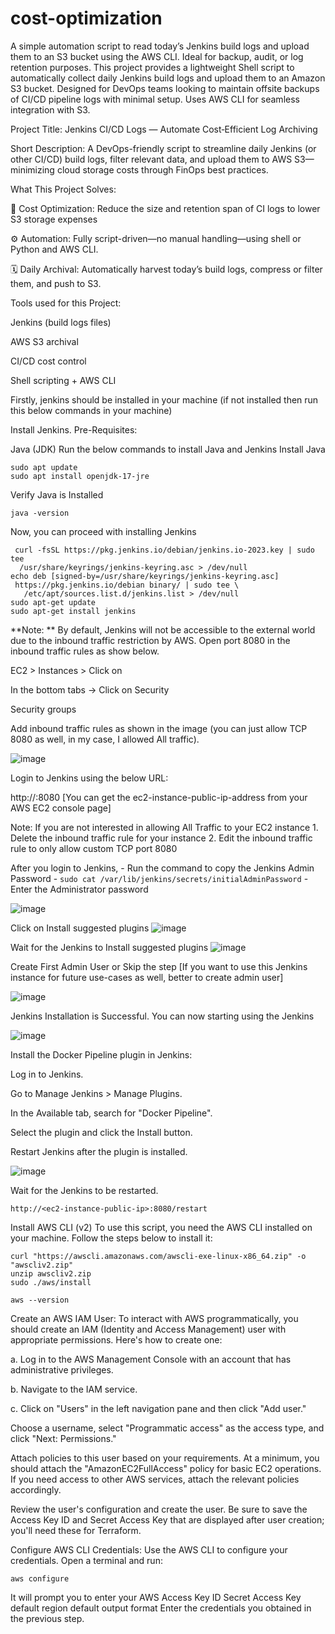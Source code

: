 # cost-optimization
A simple automation script to read today’s Jenkins build logs and upload them to an S3 bucket using the AWS CLI. Ideal for backup, audit, or log retention purposes.
This project provides a lightweight Shell script to automatically collect daily Jenkins build logs and upload them to an Amazon S3 bucket. Designed for DevOps teams looking to maintain offsite backups of CI/CD pipeline logs with minimal setup. Uses AWS CLI for seamless integration with S3.

Project Title:
Jenkins CI/CD Logs — Automate Cost‑Efficient Log Archiving

Short Description:
A DevOps-friendly script to streamline daily Jenkins (or other CI/CD) build logs, filter relevant data, and upload them to AWS S3—minimizing cloud storage costs through FinOps best practices.

What This Project Solves:

🎯 Cost Optimization: Reduce the size and retention span of CI logs to lower S3 storage expenses 


⚙️ Automation: Fully script-driven—no manual handling—using shell or Python and AWS CLI.

🗓️ Daily Archival: Automatically harvest today’s build logs, compress or filter them, and push to S3.

Tools used for this Project:

Jenkins (build logs files)

AWS S3 archival

CI/CD cost control

Shell scripting + AWS CLI

Firstly, jenkins should be installed in your machine (if not installed then run this below commands in your machine)

Install Jenkins.
Pre-Requisites:

Java (JDK)
Run the below commands to install Java and Jenkins
Install Java

```
sudo apt update
sudo apt install openjdk-17-jre
```
Verify Java is Installed

```
java -version
```

Now, you can proceed with installing Jenkins
```
 curl -fsSL https://pkg.jenkins.io/debian/jenkins.io-2023.key | sudo tee 
  /usr/share/keyrings/jenkins-keyring.asc > /dev/null
echo deb [signed-by=/usr/share/keyrings/jenkins-keyring.asc] 
 https://pkg.jenkins.io/debian binary/ | sudo tee \
   /etc/apt/sources.list.d/jenkins.list > /dev/null
sudo apt-get update
sudo apt-get install jenkins
```

**Note: ** By default, Jenkins will not be accessible to the external world due to the inbound traffic restriction by AWS. Open port 8080 in the inbound traffic rules as show below.

EC2 > Instances > Click on

In the bottom tabs -> Click on Security

Security groups

Add inbound traffic rules as shown in the image (you can just allow TCP 8080 as well, in my case, I allowed All traffic).

![image](https://github.com/user-attachments/assets/2f36a928-16be-4c7f-953a-a5886ef0e194)


Login to Jenkins using the below URL:

http://:8080 [You can get the ec2-instance-public-ip-address from your AWS EC2 console page]

Note: If you are not interested in allowing All Traffic to your EC2 instance 1. Delete the inbound traffic rule for your instance 2. Edit the inbound traffic rule to only allow custom TCP port 8080

After you login to Jenkins, - Run the command to copy the Jenkins Admin Password - `sudo cat /var/lib/jenkins/secrets/initialAdminPassword` - Enter the Administrator password

![image](https://github.com/user-attachments/assets/bfd5fa28-8f29-4270-9751-8eab620f18df)


Click on Install suggested plugins
![image](https://github.com/user-attachments/assets/37d144cc-f87a-4172-83d3-a1b3cd9092d4)


Wait for the Jenkins to Install suggested plugins
![image](https://github.com/user-attachments/assets/cbfd6870-2a80-4b4d-81db-de5daf5ac43e)


Create First Admin User or Skip the step [If you want to use this Jenkins instance for future use-cases as well, better to create admin user]

![image](https://github.com/user-attachments/assets/4d22a887-462e-4937-8700-989e0af38476)

Jenkins Installation is Successful. You can now starting using the Jenkins

![image](https://github.com/user-attachments/assets/e7b06b7a-7d74-4f12-8a81-5d6c28744ef2)

Install the Docker Pipeline plugin in Jenkins:

Log in to Jenkins.

Go to Manage Jenkins > Manage Plugins.

In the Available tab, search for "Docker Pipeline".

Select the plugin and click the Install button.

Restart Jenkins after the plugin is installed.

![image](https://github.com/user-attachments/assets/178d33ef-2944-4a70-a1df-70ce415467d9)

Wait for the Jenkins to be restarted.


```
http://<ec2-instance-public-ip>:8080/restart
```

Install AWS CLI (v2)
To use this script, you need the AWS CLI installed on your machine. Follow the steps below to install it:

```
curl "https://awscli.amazonaws.com/awscli-exe-linux-x86_64.zip" -o "awscliv2.zip"
unzip awscliv2.zip
sudo ./aws/install
```

```
aws --version
```

Create an AWS IAM User:
To interact with AWS programmatically, you should create an IAM (Identity and Access Management) user with appropriate permissions. Here's how to create one:

a. Log in to the AWS Management Console with an account that has administrative privileges.

b. Navigate to the IAM service.

c. Click on "Users" in the left navigation pane and then click "Add user."

Choose a username, select "Programmatic access" as the access type, and click "Next: Permissions."

Attach policies to this user based on your requirements. At a minimum, you should attach the "AmazonEC2FullAccess" policy for basic EC2 operations. If you need access to other AWS services, attach the relevant policies accordingly.

Review the user's configuration and create the user. Be sure to save the Access Key ID and Secret Access Key that are displayed after user creation; you'll need these for Terraform.

Configure AWS CLI Credentials:
Use the AWS CLI to configure your credentials. Open a terminal and run:
```
aws configure
```
It will prompt you to enter your 
AWS Access Key ID
Secret Access Key
default region
default output format
Enter the credentials you obtained in the previous step.
